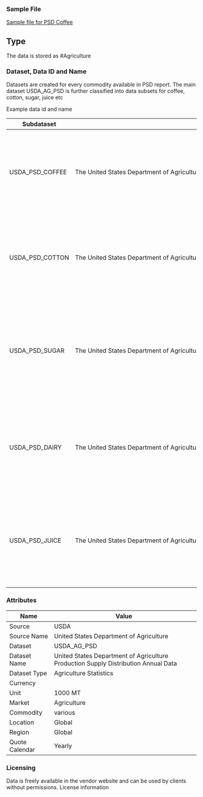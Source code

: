 
### Sample File

[Sample file for PSD Coffee](pathname:///file-samples/psd-coffee.xlsx)

## Type

The data is stored as #Agriculture

### Dataset, Data ID and Name

Datasets are created for every commodity available in PSD report. The main dataset USDA_AG_PSD is further classified into data subsets for coffee, cotton, sugar, juice etc

Example data id and name

|Subdataset|Subdataset Name|Data Id|Name|
|-|-|-|-|
|USDA_PSD_COFFEE|The United States Department of Agriculture Production, Supply and Distribution of Agricultural Products Coffee Annual|USDA.PSD.0711100.1.ES.A|United States Department of Agriculture PSD Data Coffee, Green Area Planted El Salvador Annual|
|USDA_PSD_COTTON|The United States Department of Agriculture Production, Supply and Distribution of Agricultural Products Cotton Annual|USDA.PSD.2631000.88.US.A|United States Department of Agriculture PSD Data Cotton Exports United States Annual|
|USDA_PSD_SUGAR|The United States Department of Agriculture Production, Supply and Distribution of Agricultural Products Sugar Annual|USDA.PSD.0612000.99.US.A|United States Department of Agriculture PSD Data Sugar, Centrifugal Refined Exp.(Raw Val) United States Annual|
|USDA_PSD_DAIRY|The United States Department of Agriculture Production, Supply and Distribution of Agricultural Products Dairy Annual|USDA.PSD.0240000.88.US.A|United States Department of Agriculture PSD Data Dairy, Cheese Total Exports United States Annual|
|USDA_PSD_JUICE|The United States Department of Agriculture Production, Supply and Distribution of Agricultural Products Juice Annual|USDA.PSD.0585100.125.JA.A|United States Department of Agriculture PSD Data Orange Juice Domestic Consumption Japan Annual|

### Attributes

|Name|Value|
|-|-|
|Source|USDA|
|Source Name|United States Department of Agriculture|
|Dataset|USDA_AG_PSD|
|Dataset Name|United States Department of Agriculture Production Supply Distribution Annual Data|
|Dataset Type|Agriculture Statistics|
|Currency||
|Unit|1000 MT|
|Market|Agriculture|
|Commodity|various|
|Location|Global|
|Region|Global|
|Quote Calendar|Yearly|

### Licensing

Data is freely available in the vendor website and can be used by clients without permissions.
License information
